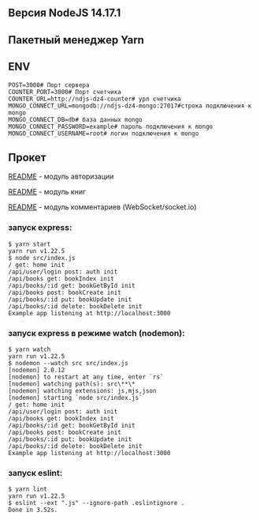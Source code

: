 ## Версия NodeJS 14.17.1

## Пакетный менеджер Yarn

## ENV

```dotenv
POST=3000# Порт сервера
COUNTER_PORT=3000# Порт счетчика
COUNTER_URL=http://ndjs-dz4-counter# урл счетчика 
MONGO_CONNECT_URL=mongodb://ndjs-dz4-mongo:27017#строка подключения к mongo
MONGO_CONNECT_DB=db# база данных mongo
MONGO_CONNECT_PASSWORD=example# пароль подключения к mongo
MONGO_CONNECT_USERNAME=root# логин подключения к mongo
```

## Прокет

[README](src/modules/auth/README.MD) - модуль авторизации

[README](src/modules/book/README.MD) - модуль книг

[README](src/modules/comment/README.MD) - модуль комментариев (WebSocket/socket.io)

### запуск express:
```shell
$ yarn start
yarn run v1.22.5
$ node src/index.js
/ get: home init
/api/user/login post: auth init
/api/books get: bookIndex init
/api/books/:id get: bookGetById init
/api/books post: bookCreate init
/api/books/:id put: bookUpdate init
/api/books/:id delete: bookDelete init
Example app listening at http://localhost:3000
```
### запуск express в режиме watch (nodemon):
```shell
$ yarn watch
yarn run v1.22.5
$ nodemon --watch src src/index.js
[nodemon] 2.0.12
[nodemon] to restart at any time, enter `rs`
[nodemon] watching path(s): src\**\*
[nodemon] watching extensions: js,mjs,json
[nodemon] starting `node src/index.js`
/ get: home init
/api/user/login post: auth init
/api/books get: bookIndex init
/api/books/:id get: bookGetById init
/api/books post: bookCreate init
/api/books/:id put: bookUpdate init
/api/books/:id delete: bookDelete init
Example app listening at http://localhost:3000
```

### запуск eslint:
```shell
$ yarn lint
yarn run v1.22.5
$ eslint --ext ".js" --ignore-path .eslintignore .
Done in 3.52s.
```

